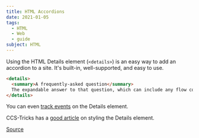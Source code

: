 ```yaml
---
title: HTML Accordions
date: 2021-01-05
tags:
  - HTML
  - Web
  - guide
subject: HTML
---
```


Using the HTML Details element (`<details>`) is an easy way to add an accordion to a site. It's built-in, well-supported, and easy to use.

```html
<details>
  <summary>A frequently-asked question</summary>
  The expandable answer to that question, which can include any flow content.
</details>
```

You can even [track events](https://developer.mozilla.org/en-US/docs/Web/HTML/Element/details#Events) on the Details element.

CCS-Tricks has a [good article](https://css-tricks.com/quick-reminder-that-details-summary-is-the-easiest-way-ever-to-make-an-accordion/) on styling the Details element.

[Source](https://developer.mozilla.org/en-US/docs/Web/HTML/Element/details)

